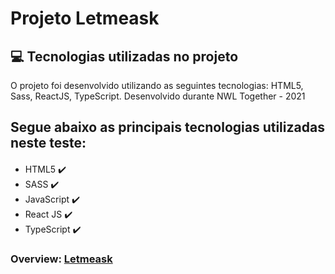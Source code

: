 # Projeto Letmeask

## 💻 Tecnologias utilizadas no projeto

<p>O projeto foi desenvolvido utilizando as seguintes tecnologias: HTML5, Sass, ReactJS, TypeScript. Desenvolvido durante NWL Together - 2021
</p>

## Segue abaixo as principais tecnologias utilizadas neste teste:
<div style="margin-top: 20px">
    <ul>
        <li>
            HTML5 ✔️
        </li>
        <li>
            SASS ✔️
        </li>
        <li>
            JavaScript ✔️
        </li>
        <li>
            React JS ✔️
        </li>
        <li>
            TypeScript ✔️
        </li>
    </ul>
</div>

### Overview: <a href="https://letmeask-a199a.web.app">Letmeask</a>
